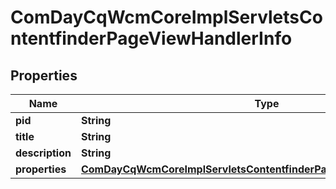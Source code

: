 
# ComDayCqWcmCoreImplServletsContentfinderPageViewHandlerInfo

## Properties
Name | Type | Description | Notes
------------ | ------------- | ------------- | -------------
**pid** | **String** |  |  [optional]
**title** | **String** |  |  [optional]
**description** | **String** |  |  [optional]
**properties** | [**ComDayCqWcmCoreImplServletsContentfinderPageViewHandlerProperties**](ComDayCqWcmCoreImplServletsContentfinderPageViewHandlerProperties.md) |  |  [optional]




